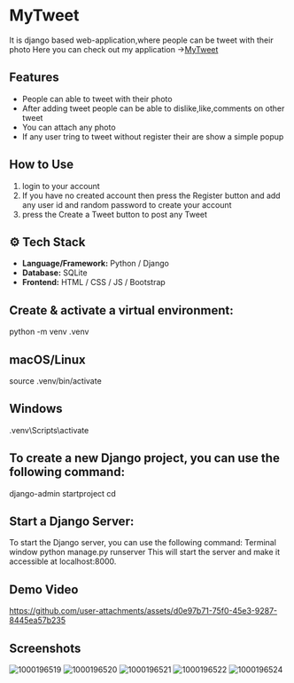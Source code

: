 # MyTweet
It is django based web-application,where people can be tweet with their photo 
Here you can check out my application ->[MyTweet ](https://mytweet-05tm.onrender.com/)

## Features

- People can able to tweet with their photo 
- After adding tweet people can be able to dislike,like,comments on other tweet
- You can attach any photo
- If any user tring to tweet without register their are show a simple popup

## How to Use

1. login to your account 
2. If you have no created account then  press the Register button and  add any user id and random password to create your account 
3. press the Create a Tweet button to post any Tweet

## ⚙️ Tech Stack

- **Language/Framework:** Python / Django  
- **Database:** SQLite 
- **Frontend:** HTML / CSS / JS / Bootstrap 

## Create & activate a virtual environment:
python -m venv .venv
## macOS/Linux
source .venv/bin/activate
## Windows
.venv\Scripts\activate
## To create a new Django project, you can use the following command:
django-admin startproject <your-projectname>
cd <your-projectname>
## Start a Django Server:
To start the Django server, you can use the following command:
Terminal window
python manage.py runserver
This will start the server and make it accessible at localhost:8000.
## Demo Video

https://github.com/user-attachments/assets/d0e97b71-75f0-45e3-9287-8445ea57b235

## Screenshots
![1000196519](https://github.com/user-attachments/assets/e2166da5-478e-4b59-920e-d34d17bd98aa)
![1000196520](https://github.com/user-attachments/assets/48e30643-819a-44c9-8ee7-67c0f780bbce)
![1000196521](https://github.com/user-attachments/assets/ff5af6a4-0480-4d1f-adcf-930df9721dfb)
![1000196522](https://github.com/user-attachments/assets/5508028e-9b3b-45d5-b371-9ba1dc209084)
![1000196524](https://github.com/user-attachments/assets/591557d9-2777-4ac9-99e0-62e8e1e581dc)

